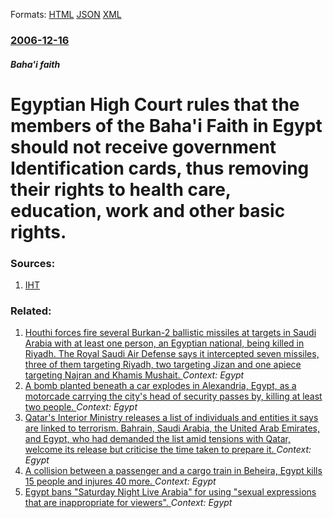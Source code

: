 
Formats: [HTML](/news/2006/12/16/egyptian-high-court-rules-that-the-members-of-the-baha-a-faith-in-egypt-should-not-receive-government-identification-cards-thus-removing.html)  [JSON](/news/2006/12/16/egyptian-high-court-rules-that-the-members-of-the-baha-a-faith-in-egypt-should-not-receive-government-identification-cards-thus-removing.json)  [XML](/news/2006/12/16/egyptian-high-court-rules-that-the-members-of-the-baha-a-faith-in-egypt-should-not-receive-government-identification-cards-thus-removing.xml)  

### [2006-12-16](/news/2006/12/16/index.md)

##### Baha'i faith
#  Egyptian High Court rules that the members of the Baha'i Faith in Egypt should not receive government Identification cards, thus removing their rights to health care, education, work and other basic rights. 




### Sources:

1. [IHT](http://www.iht.com/articles/ap/2006/12/16/africa/ME_GEN_Egypt_Bahai_Battle.php)

### Related:

1. [Houthi forces fire several Burkan-2 ballistic missiles at targets in Saudi Arabia with at least one person, an Egyptian national, being killed in Riyadh. The Royal Saudi Air Defense says it intercepted seven missiles, three of them targeting Riyadh, two targeting Jizan and one apiece targeting Najran and Khamis Mushait. ](/news/2018/03/25/houthi-forces-fire-several-burkan-2-ballistic-missiles-at-targets-in-saudi-arabia-with-at-least-one-person-an-egyptian-national-being-kill.md) _Context: Egypt_
2. [A bomb planted beneath a car explodes in Alexandria, Egypt, as a motorcade carrying the city's head of security passes by, killing at least two people. ](/news/2018/03/24/a-bomb-planted-beneath-a-car-explodes-in-alexandria-egypt-as-a-motorcade-carrying-the-city-s-head-of-security-passes-by-killing-at-least.md) _Context: Egypt_
3. [Qatar's Interior Ministry releases a list of individuals and entities it says are linked to terrorism. Bahrain, Saudi Arabia, the United Arab Emirates, and Egypt, who had demanded the list amid tensions with Qatar, welcome its release but criticise the time taken to prepare it. ](/news/2018/03/22/qatar-s-interior-ministry-releases-a-list-of-individuals-and-entities-it-says-are-linked-to-terrorism-bahrain-saudi-arabia-the-united-ara.md) _Context: Egypt_
4. [A collision between a passenger and a cargo train in Beheira, Egypt kills 15 people and injures 40 more. ](/news/2018/02/28/a-collision-between-a-passenger-and-a-cargo-train-in-beheira-egypt-kills-15-people-and-injures-40-more.md) _Context: Egypt_
5. [Egypt bans "Saturday Night Live Arabia" for using "sexual expressions that are inappropriate for viewers". ](/news/2018/02/12/egypt-bans-saturday-night-live-arabia-for-using-sexual-expressions-that-are-inappropriate-for-viewers.md) _Context: Egypt_
